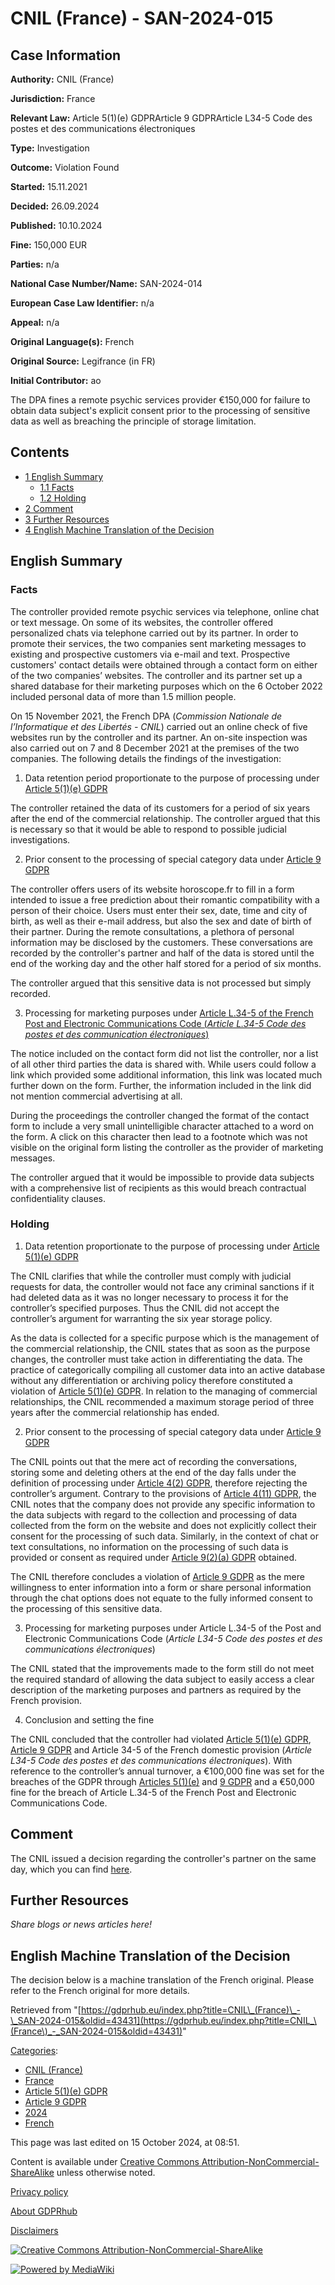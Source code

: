 # CNIL (France) - SAN-2024-015

## Case Information

**Authority:** CNIL (France)

**Jurisdiction:** France

**Relevant Law:** Article 5(1)(e) GDPRArticle 9 GDPRArticle L34-5 Code des postes et des communications électroniques

**Type:** Investigation

**Outcome:** Violation Found

**Started:** 15.11.2021

**Decided:** 26.09.2024

**Published:** 10.10.2024

**Fine:** 150,000 EUR

**Parties:** n/a

**National Case Number/Name:** SAN-2024-014

**European Case Law Identifier:** n/a

**Appeal:** n/a

**Original Language(s):** French

**Original Source:** Legifrance (in FR)

**Initial Contributor:** ao

The DPA fines a remote psychic services provider €150,000 for failure to obtain data subject's explicit consent prior to the processing of sensitive data as well as breaching the principle of storage limitation.

## Contents

*   [1 English Summary](#English_Summary)
    *   [1.1 Facts](#Facts)
    *   [1.2 Holding](#Holding)
*   [2 Comment](#Comment)
*   [3 Further Resources](#Further_Resources)
*   [4 English Machine Translation of the Decision](#English_Machine_Translation_of_the_Decision)

## English Summary

### Facts

The controller provided remote psychic services via telephone, online chat or text message. On some of its websites, the controller offered personalized chats via telephone carried out by its partner. In order to promote their services, the two companies sent marketing messages to existing and prospective customers via e-mail and text. Prospective customers' contact details were obtained through a contact form on either of the two companies’ websites. The controller and its partner set up a shared database for their marketing purposes which on the 6 October 2022 included personal data of more than 1.5 million people.

On 15 November 2021, the French DPA (_Commission Nationale de l’Informatique et des Libertés - CNIL_) carried out an online check of five websites run by the controller and its partner. An on-site inspection was also carried out on 7 and 8 December 2021 at the premises of the two companies. The following details the findings of the investigation:

1) Data retention period proportionate to the purpose of processing under [Article 5(1)(e) GDPR](/index.php?title=Article_5_GDPR "Article 5 GDPR")

The controller retained the data of its customers for a period of six years after the end of the commercial relationship. The controller argued that this is necessary so that it would be able to respond to possible judicial investigations.

2) Prior consent to the processing of special category data under [Article 9 GDPR](/index.php?title=Article_9_GDPR "Article 9 GDPR")

The controller offers users of its website horoscope.fr to fill in a form intended to issue a free prediction about their romantic compatibility with a person of their choice. Users must enter their sex, date, time and city of birth, as well as their e-mail address, but also the sex and date of birth of their partner. During the remote consultations, a plethora of personal information may be disclosed by the customers. These conversations are recorded by the controller's partner and half of the data is stored until the end of the working day and the other half stored for a period of six months.

The controller argued that this sensitive data is not processed but simply recorded.

3) Processing for marketing purposes under [Article L.34-5 of the French Post and Electronic Communications Code (_Article L.34-5 Code des postes et des communication électroniques_)](https://www.legifrance.gouv.fr/codes/article_lc/LEGIARTI000042155961/)

The notice included on the contact form did not list the controller, nor a list of all other third parties the data is shared with. While users could follow a link which provided some additional information, this link was located much further down on the form. Further, the information included in the link did not mention commercial advertising at all.

During the proceedings the controller changed the format of the contact form to include a very small unintelligible character attached to a word on the form. A click on this character then lead to a footnote which was not visible on the original form listing the controller as the provider of marketing messages.

The controller argued that it would be impossible to provide data subjects with a comprehensive list of recipients as this would breach contractual confidentiality clauses.

### Holding

1) Data retention proportionate to the purpose of processing under [Article 5(1)(e) GDPR](/index.php?title=Article_5_GDPR#1e "Article 5 GDPR")

The CNIL clarifies that while the controller must comply with judicial requests for data, the controller would not face any criminal sanctions if it had deleted data as it was no longer necessary to process it for the controller’s specified purposes. Thus the CNIL did not accept the controller’s argument for warranting the six year storage policy.

As the data is collected for a specific purpose which is the management of the commercial relationship, the CNIL states that as soon as the purpose changes, the controller must take action in differentiating the data. The practice of categorically compiling all customer data into an active database without any differentiation or archiving policy therefore constituted a violation of [Article 5(1)(e) GDPR](/index.php?title=Article_5_GDPR#1e "Article 5 GDPR"). In relation to the managing of commercial relationships, the CNIL recommended a maximum storage period of three years after the commercial relationship has ended.

2) Prior consent to the processing of special category data under [Article 9 GDPR](/index.php?title=Article_9_GDPR "Article 9 GDPR")

The CNIL points out that the mere act of recording the conversations, storing some and deleting others at the end of the day falls under the definition of processing under [Article 4(2) GDPR](/index.php?title=Article_4_GDPR#2 "Article 4 GDPR"), therefore rejecting the controller’s argument. Contrary to the provisions of [Article 4(11) GDPR](/index.php?title=Article_4_GDPR#11 "Article 4 GDPR"), the CNIL notes that the company does not provide any specific information to the data subjects with regard to the collection and processing of data collected from the form on the website and does not explicitly collect their consent for the processing of such data. Similarly, in the context of chat or text consultations, no information on the processing of such data is provided or consent as required under [Article 9(2)(a) GDPR](/index.php?title=Article_9_GDPR "Article 9 GDPR") obtained.

The CNIL therefore concludes a violation of [Article 9 GDPR](/index.php?title=Article_9_GDPR "Article 9 GDPR") as the mere willingness to enter information into a form or share personal information through the chat options does not equate to the fully informed consent to the processing of this sensitive data.

3) Processing for marketing purposes under Article L.34-5 of the Post and Electronic Communications Code (_Article L34-5 Code des postes et des communications électroniques_)

The CNIL stated that the improvements made to the form still do not meet the required standard of allowing the data subject to easily access a clear description of the marketing purposes and partners as required by the French provision.

4) Conclusion and setting the fine

The CNIL concluded that the controller had violated [Article 5(1)(e) GDPR](/index.php?title=Article_5_GDPR#1e "Article 5 GDPR"), [Article 9 GDPR](/index.php?title=Article_9_GDPR "Article 9 GDPR") and Article 34-5 of the French domestic provision (_Article L34-5 Code des postes et des communications électroniques_). With reference to the controller’s annual turnover, a €100,000 fine was set for the breaches of the GDPR through [Articles 5(1)(e)](/index.php?title=Article_5_GDPR "Article 5 GDPR") and [9 GDPR](/index.php?title=Article_9_GDPR "Article 9 GDPR") and a €50,000 fine for the breach of Article L.34-5 of the French Post and Electronic Communications Code.

## Comment

The CNIL issued a decision regarding the controller's partner on the same day, which you can find [here](/index.php?title=CNIL_\(France\)_-_SAN-2021-014 "CNIL (France) - SAN-2021-014").

## Further Resources

_Share blogs or news articles here!_

## English Machine Translation of the Decision

The decision below is a machine translation of the French original. Please refer to the French original for more details.

Retrieved from "[https://gdprhub.eu/index.php?title=CNIL\_(France)\_-\_SAN-2024-015&oldid=43431](https://gdprhub.eu/index.php?title=CNIL_\(France\)_-_SAN-2024-015&oldid=43431)"

[Categories](/index.php?title=Special:Categories "Special:Categories"):

*   [CNIL (France)](/index.php?title=Category:CNIL_\(France\) "Category:CNIL (France)")
*   [France](/index.php?title=Category:France "Category:France")
*   [Article 5(1)(e) GDPR](/index.php?title=Category:Article_5\(1\)\(e\)_GDPR "Category:Article 5(1)(e) GDPR")
*   [Article 9 GDPR](/index.php?title=Category:Article_9_GDPR "Category:Article 9 GDPR")
*   [2024](/index.php?title=Category:2024 "Category:2024")
*   [French](/index.php?title=Category:French "Category:French")

This page was last edited on 15 October 2024, at 08:51.

Content is available under [Creative Commons Attribution-NonCommercial-ShareAlike](https://creativecommons.org/licenses/by-nc-sa/4.0/) unless otherwise noted.

[Privacy policy](/index.php?title=GDPRhub:Privacy_policy)

[About GDPRhub](/index.php?title=GDPRhub:About)

[Disclaimers](/index.php?title=GDPRhub:General_disclaimer)

[![Creative Commons Attribution-NonCommercial-ShareAlike](/resources/assets/licenses/cc-by-nc-sa.png)](https://creativecommons.org/licenses/by-nc-sa/4.0/)

[![Powered by MediaWiki](/resources/assets/poweredby_mediawiki_88x31.png)](https://www.mediawiki.org/)